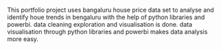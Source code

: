This portfolio project uses bangaluru house price data set to analyse and identify houe trends in bengaluru with the help of python libraries and powerbi.
data cleaning exploration and visualisation is done.
data visualisation through python libraries and powerbi makes data analysis more easy.
